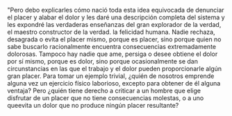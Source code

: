 "Pero debo explicarles cómo nació toda esta idea equivocada de denunciar el placer y alabar el dolor y les daré una descripción completa
del sistema y les expondré las verdaderas enseñanzas del gran explorador de la verdad, el maestro constructor de la verdad.
la felicidad humana. Nadie rechaza, desagrada o evita el placer mismo, porque es placer, sino porque quien no sabe buscarlo racionalmente
encuentra consecuencias extremadamente dolorosas. Tampoco hay nadie que ame, persiga o desee obtiene el dolor por sí mismo, porque es dolor,
sino porque ocasionalmente se dan circunstancias en las que el trabajo y el dolor pueden proporcionarle algún gran placer. 
Para tomar un ejemplo trivial, ¿quién de nosotros emprende alguna vez un ejercicio físico laborioso, excepto para obtener de él alguna
ventaja? Pero ¿quién tiene derecho a criticar a un hombre que elige disfrutar de un placer que no tiene consecuencias molestas, o a uno
queevita un dolor que no produce ningún placer resultante?